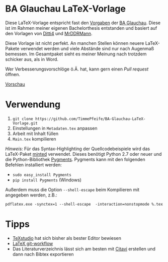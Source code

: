 # BA Glauchau LaTeX-Vorlage
Diese LaTeX-Vorlage entspricht fast den [Vorgaben](https://www.ba-glauchau.de/downloads/id/92/Hinweise%20zur%20Anfertigung%20von%20wissenschaftlichen%20Arbeiten.pdf) der [BA Glauchau](https://ba-glauchau.de/). Diese ist im Rahmen meiner eigenen Bachelorthesis entstanden und basiert auf den Vorlagen von [Ditti4](https://github.com/Ditti4/ba-gc-latex-vorlagen) und [MrDDRMann](https://github.com/MrDDRMann/LatexVorlage-Ba-Glauchau).

Diese Vorlage ist nicht perfekt. An manchen Stellen können neuere LaTeX-Pakete verwendet werden und viele Abstände sind nur nach Augenmaß bemessen. Im Gesamtpaket sieht es meiner Meinung nach trotzdem schicker aus, als in Word.

Wer Verbesserungsvorschlöge ö.Ä. hat, kann gern einen *Pull request* öffnen.

[Vorschau](Main.pdf)

# Verwendung
1. `git clone https://github.com/TimmePfeife/BA-Glauchau-LaTeX-Vorlage.git`
2. Einstellungen in `Metadaten.tex` anpassen
3. Arbeit mit Inhalt füllen
4. `Main.tex` kompilieren

*Hinweis:* Für das Syntax-Highlighting der Quellcodebeispiele wird das LaTeX-Paket [minted](https://ctan.org/pkg/minted?lang=de) verwendet. Dieses benötigt Python 2.7 oder neuer und die Python-Bibliothek [Pygments](http://pygments.org/). Pygments kann mit den folgenden Befehlen installiert werden:

- `sudo easy_install Pygments`
- `pip install Pygments` (Windows)

Außerdem muss die Option `--shell-escape` beim Kompilieren mit angegeben werden, z.B.:

`pdflatex.exe -synctex=1 --shell-escape  -interaction=nonstopmode %.tex`

# Tipps
- [TeXstudio](https://www.texstudio.org/) hat sich bisher als bester Editor bewiesen
- [LaTeX git-workflow](https://stackoverflow.com/a/6190412/6671811)
- Das Literaturverzeichnis lässt sich am besten mit [Citavi](https://www.citavi.com/de) erstellen und dann nach Bibtex exportieren
